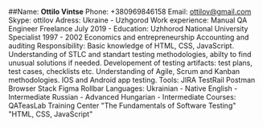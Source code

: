 ##Name: **Ottilo Vintse**
Phone: +380969846158
Email: ottilov@gmail.com
Skype: ottilov
Adress: Ukraine - Uzhgorod
Work experience:
Manual QA Engineer
Freelance
July 2019 -
Education:
Uzhhorod National University
Specialist
1997 - 2002
Economics and entrepreneurship
Accounting and auditing
Responsibility:
Basic knowledge of HTML, CSS, JavaScript.
Understanding of STLC and standart testing methodologies, abilty to find unusual solutions if needed.
Developement of testing artifacts: test plans, test cases, checklists etc. Understanding of Agile, Scrum
and Kanban methodologies.
IOS and Android app testing.
Tools:
JIRA
TestRail
Postman
Browser Stack
Figma
Rollbar
Languages:
Ukrainian - Native
English - Intermediate
Russian - Advanced
Hungarian - Intermediate
Courses:
QATeasLab Training Center "The Fundamentals of Software Testing"
"HTML, CSS, JavaScript"
